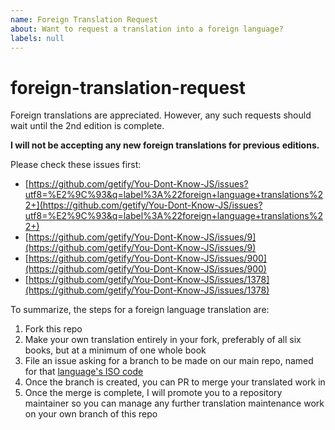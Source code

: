 ```yaml
---
name: Foreign Translation Request
about: Want to request a translation into a foreign language?
labels: null
---
```


# foreign-translation-request

Foreign translations are appreciated. However, any such requests should wait until the 2nd edition is complete.

**I will not be accepting any new foreign translations for previous editions.**

Please check these issues first:

* [https://github.com/getify/You-Dont-Know-JS/issues?utf8=%E2%9C%93&q=label%3A%22foreign+language+translations%22+](https://github.com/getify/You-Dont-Know-JS/issues?utf8=%E2%9C%93&q=label%3A%22foreign+language+translations%22+)
* [https://github.com/getify/You-Dont-Know-JS/issues/9](https://github.com/getify/You-Dont-Know-JS/issues/9)
* [https://github.com/getify/You-Dont-Know-JS/issues/900](https://github.com/getify/You-Dont-Know-JS/issues/900)
* [https://github.com/getify/You-Dont-Know-JS/issues/1378](https://github.com/getify/You-Dont-Know-JS/issues/1378)

To summarize, the steps for a foreign language translation are:

1. Fork this repo
2. Make your own translation entirely in your fork, preferably of all six books, but at a minimum of one whole book
3. File an issue asking for a branch to be made on our main repo, named for that [language's ISO code](http://www.lingoes.net/en/translator/langcode.htm)
4. Once the branch is created, you can PR to merge your translated work in
5. Once the merge is complete, I will promote you to a repository maintainer so you can manage any further translation maintenance work on your own branch of this repo

